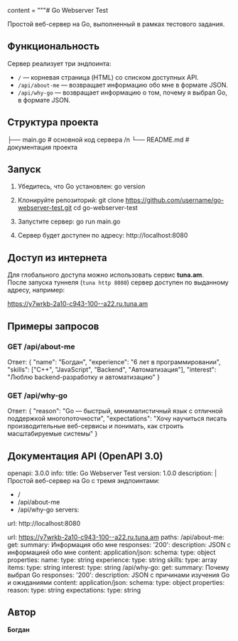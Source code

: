 content = """# Go Webserver Test

Простой веб-сервер на Go, выполненный в рамках тестового задания.

##  Функциональность

Сервер реализует три эндпоинта:

- `/` — корневая страница (HTML) со списком доступных API.  
- `/api/about-me` — возвращает информацию обо мне в формате JSON.  
- `/api/why-go` — возвращает информацию о том, почему я выбрал Go, в формате JSON.  

##  Структура проекта

├── main.go # основной код сервера /n
└── README.md # документация проекта



##  Запуск

1. Убедитесь, что Go установлен:
go version


2. Клонируйте репозиторий:
git clone https://github.com/username/go-webserver-test.git
cd go-webserver-test


3. Запустите сервер:
go run main.go


4. Сервер будет доступен по адресу:
http://localhost:8080

##  Доступ из интернета

Для глобального доступа можно использовать сервис **tuna.am**.  
После запуска туннеля (`tuna http 8080`) сервер доступен по выданному адресу, например:

https://y7wrkb-2a10-c943-100--a22.ru.tuna.am



##  Примеры запросов


### GET /api/about-me  

Ответ:
{
"name": "Богдан",
"experience": "6 лет в программировании",
"skills": ["C++", "JavaScript", "Backend", "Автоматизация"],
"interest": "Люблю backend-разработку и автоматизацию"
}


### GET /api/why-go  

Ответ:
{
"reason": "Go — быстрый, минималистичный язык с отличной поддержкой многопоточности",
"expectations": "Хочу научиться писать производительные веб-сервисы и понимать, как строить масштабируемые системы"
}

##  Документация API (OpenAPI 3.0)

openapi: 3.0.0
info:
title: Go Webserver Test
version: 1.0.0
description: |
Простой веб-сервер на Go с тремя эндпоинтами:
- /
- /api/about-me
- /api/why-go
servers:

url: http://localhost:8080

url: https://y7wrkb-2a10-c943-100--a22.ru.tuna.am
paths:
/api/about-me:
get:
summary: Информация обо мне
responses:
'200':
description: JSON с информацией обо мне
content:
application/json:
schema:
type: object
properties:
name:
type: string
experience:
type: string
skills:
type: array
items:
type: string
interest:
type: string
/api/why-go:
get:
summary: Почему выбрал Go
responses:
'200':
description: JSON с причинами изучения Go и ожиданиями
content:
application/json:
schema:
type: object
properties:
reason:
type: string
expectations:
type: string


##  Автор

**Богдан**

